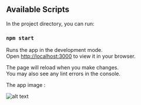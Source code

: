 ## Available Scripts

In the project directory, you can run:

### `npm start`

Runs the app in the development mode.\
Open [http://localhost:3000](http://localhost:3000) to view it in your browser.

The page will reload when you make changes.\
You may also see any lint errors in the console.

The app image :

![alt text](https://github.com/JGabriel-SL/BMI-Calc/blob/master/app-image.png?raw=true)

